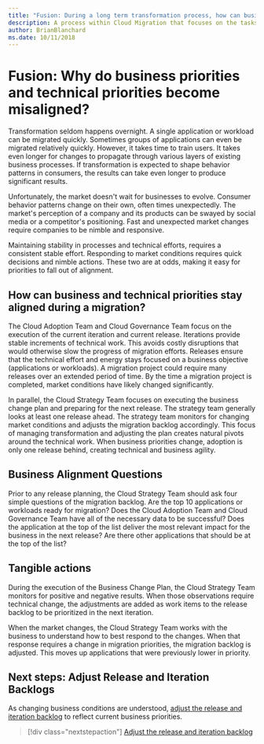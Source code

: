```yaml
---
title: "Fusion: During a long term transformation process, how can business priorities stay aligned?"
description: A process within Cloud Migration that focuses on the tasks of migrating workloads to the cloud
author: BrianBlanchard
ms.date: 10/11/2018
---
```


# Fusion: Why do business priorities and technical priorities become misaligned?

Transformation seldom happens overnight. A single application or workload can be migrated quickly. Sometimes groups of applications can even be migrated relatively quickly. However, it takes time to train users. It takes even longer for changes to propagate through various layers of existing business processes. If transformation is expected to shape behavior patterns in consumers, the results can take even longer to produce significant results.

Unfortunately, the market doesn't wait for businesses to evolve. Consumer behavior patterns change on their own, often times unexpectedly. The market's perception of a company and its products can be swayed by social media or a competitor's positioning. Fast and unexpected market changes require companies to be nimble and responsive.

Maintaining stability in processes and technical efforts, requires a consistent stable effort. Responding to market conditions requires quick decisions and nimble actions. These two are at odds, making it easy for priorities to fall out of alignment.

## How can business and technical priorities stay aligned during a migration?

The Cloud Adoption Team and Cloud Governance Team focus on the execution of the current iteration and current release. Iterations provide stable increments of technical work. This avoids costly disruptions that would otherwise slow the progress of migration efforts. Releases ensure that the technical effort and energy stays focused on a business objective (applications or workloads). A migration project could require many releases over an extended period of time. By the time a migration project is completed, market conditions have likely changed significantly.

In parallel, the Cloud Strategy Team focuses on executing the business change plan and preparing for the next release. The strategy team generally looks at least one release ahead. The strategy team monitors for changing market conditions and adjusts the migration backlog accordingly. This focus of managing transformation and adjusting the plan creates natural pivots around the technical work. When business priorities change, adoption is only one release behind, creating technical and business agility.

## Business Alignment Questions

Prior to any release planning, the Cloud Strategy Team should ask four simple questions of the migration backlog. Are the top 10 applications or workloads ready for migration? Does the Cloud Adoption Team and Cloud Governance Team have all of the necessary data to be successful? Does the application at the top of the list deliver the most relevant impact for the business in the next release? Are there other applications that should be at the top of the list?

## Tangible actions

During the execution of the Business Change Plan, the Cloud Strategy Team monitors for positive and negative results. When those observations require technical change, the adjustments are added as work items to the release backlog to be prioritized in the next iteration.

When the market changes, the Cloud Strategy Team works with the business to understand how to best respond to the changes. When that response requires a change in migration priorities, the migration backlog is adjusted. This moves up applications that were previously lower in priority.

## Next steps: Adjust Release and Iteration Backlogs

As changing business conditions are understood, [adjust the release and iteration backlog](iteration-release-backlog.md) to reflect current business priorities.

> [!div class="nextstepaction"]
> [Adjust the release and iteration backlog](iteration-release-backlog.md)